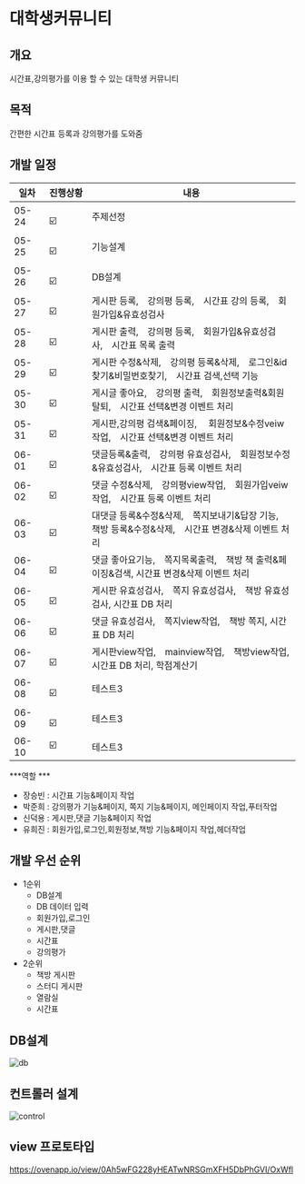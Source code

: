 # 대학생커뮤니티

## 개요
 시간표,강의평가를 이용 할 수 있는 대학생 커뮤니티

## 목적
  간편한 시간표 등록과 강의평가를 도와줌

## 개발 일정

|일차|진행상황|내용|
|------|---|---|
|05-24|  :ballot_box_with_check:  |주제선정|
|05-25|  :ballot_box_with_check:  |기능설계|
|05-26|  :ballot_box_with_check:  |DB설계|
|05-27|  :ballot_box_with_check:  |게시판 등록, 강의평 등록, 시간표 강의 등록, 회원가입&유효성검사|
|05-28|  :ballot_box_with_check:  |게시판 출력, 강의평 등록, 회원가입&유효성검사, 시간표 목록 출력|
|05-29|  :ballot_box_with_check:  |게시판 수정&삭제, 강의평 등록&삭제, 로그인&id찾기&비밀번호찾기, 시간표 검색,선택 기능|
|05-30|  :ballot_box_with_check:  |게시글 좋아요, 강의평 출력, 회원정보출력&회원탈퇴, 시간표 선택&변경 이벤트 처리|
|05-31|  :ballot_box_with_check:  |게시판,강의평 검색&페이징,  회원정보&수정veiw작업, 시간표 선택&변경 이벤트 처리|
|06-01|  :ballot_box_with_check:  |댓글등록&출력, 강의평 유효성검사, 회원정보수정&유효성검사, 시간표 등록 이벤트 처리 |
|06-02|  :ballot_box_with_check:  |댓글 수정&삭제, 강의평view작업, 회원가입veiw작업, 시간표 등록 이벤트 처리|
|06-03|  :ballot_box_with_check:  |대댓글 등록&수정&삭제, 쪽지보내기&답장 기능, 책방 등록&수정&삭제, 시간표 변경&삭제 이벤트 처리|
|06-04|  :ballot_box_with_check:  |댓글 좋아요기능, 쪽지목록출력, 책방 책 출력&페이징&검색, 시간표 변경&삭제 이벤트 처리|
|06-05|  :ballot_box_with_check:  |게시판 유효성검사, 쪽지 유효성검사, 책방 유효성검사, 시간표 DB 처리 |
|06-06|  :ballot_box_with_check:  |댓글 유효성검사, 쪽지view작업, 책방 쪽지, 시간표 DB 처리 |
|06-07|  :ballot_box_with_check:  |게시판view작업, mainview작업, 책방view작업, 시간표 DB 처리, 학점계산기 |
|06-08|  :ballot_box_with_check:  |테스트3|
|06-09|  :ballot_box_with_check:  |테스트3|
|06-10 &nbsp;&nbsp;|:ballot_box_with_check:|테스트3|

***역할 ***
* 장승빈 : 시간표 기능&페이지 작업
* 박준희 : 강의평가 기능&페이지, 쪽지 기능&페이지, 메인페이지 작업,푸터작업
* 신덕용 : 게시판,댓글 기능&페이지 작업
* 유희진 : 회원가입,로그인,회원정보,책방 기능&페이지 작업,헤더작업 
## 개발 우선 순위
* 1순위
  * DB설계
  * DB 데이터 입력
  * 회원가입,로그인 
  * 게시판,댓글
  * 시간표
  * 강의평가
* 2순위
   * 책방 게시판
   * 스터디 게시판 
   * 열람실
   * 시간표
 ## DB설계
 ![db](https://user-images.githubusercontent.com/100547825/169978602-5e09e0f3-187a-462a-b431-3e6c4270e0b6.png)
 
 ## 컨트롤러 설계
 
![control](https://user-images.githubusercontent.com/100547825/169978679-462768e8-493d-4a51-974a-1a6be2079a9d.PNG)

## view 프로토타입
https://ovenapp.io/view/0Ah5wFG228yHEATwNRSGmXFH5DbPhGVI/OxWfl
 
  
 
